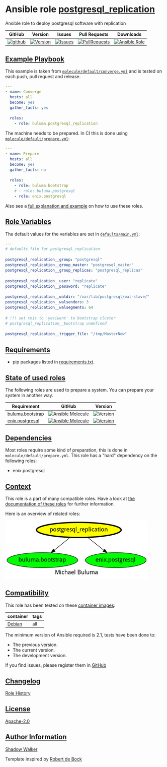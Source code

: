# Ansible role [postgresql_replication](https://galaxy.ansible.com/ui/standalone/roles/buluma/postgresql_replication/documentation)

Ansible role to deploy postgresql software with replication

|GitHub|Version|Issues|Pull Requests|Downloads|
|------|-------|------|-------------|---------|
|[![github](https://github.com/buluma/ansible-role-postgresql_replication/actions/workflows/molecule.yml/badge.svg)](https://github.com/buluma/ansible-role-postgresql_replication/actions/workflows/molecule.yml)|[![Version](https://img.shields.io/github/release/buluma/ansible-role-postgresql_replication.svg)](https://github.com/buluma/ansible-role-postgresql_replication/releases/)|[![Issues](https://img.shields.io/github/issues/buluma/ansible-role-postgresql_replication.svg)](https://github.com/buluma/ansible-role-postgresql_replication/issues/)|[![PullRequests](https://img.shields.io/github/issues-pr-closed-raw/buluma/ansible-role-postgresql_replication.svg)](https://github.com/buluma/ansible-role-postgresql_replication/pulls/)|[![Ansible Role](https://img.shields.io/ansible/role/d/buluma/postgresql_replication)](https://galaxy.ansible.com/ui/standalone/roles/buluma/postgresql_replication/documentation)|

## [Example Playbook](#example-playbook)

This example is taken from [`molecule/default/converge.yml`](https://github.com/buluma/ansible-role-postgresql_replication/blob/master/molecule/default/converge.yml) and is tested on each push, pull request and release.

```yaml
---
- name: Converge
  hosts: all
  become: yes
  gather_facts: yes

  roles:
    - role: buluma.postgresql_replication
```

The machine needs to be prepared. In CI this is done using [`molecule/default/prepare.yml`](https://github.com/buluma/ansible-role-postgresql_replication/blob/master/molecule/default/prepare.yml):

```yaml
---
- name: Prepare
  hosts: all
  become: yes
  gather_facts: no

  roles:
    - role: buluma.bootstrap
    # - role: buluma.postgresql
    - role: enix.postgresql
```

Also see a [full explanation and example](https://buluma.github.io/how-to-use-these-roles.html) on how to use these roles.

## [Role Variables](#role-variables)

The default values for the variables are set in [`defaults/main.yml`](https://github.com/buluma/ansible-role-postgresql_replication/blob/master/defaults/main.yml):

```yaml
---
# defaults file for postgresql_replication

postgresql_replication__group: "postgresql"
postgresql_replication__group_master: "postgresql_master"
postgresql_replication__group_replicas: "postgresql_replicas"

postgresql_replication__user: "replicate"
postgresql_replication__password: "replicate"

postgresql_replication__waldir: "/var/lib/postgresql/wal-slave/"
postgresql_replication__walsenders: 3
postgresql_replication__walsegments: 64

# !!! set this to 'yesiwant' to bootstrap cluster
# postgresql_replication__bootstrap undefined

postgresql_replication__trigger_file: "/tmp/MasterNow"
```

## [Requirements](#requirements)

- pip packages listed in [requirements.txt](https://github.com/buluma/ansible-role-postgresql_replication/blob/master/requirements.txt).

## [State of used roles](#state-of-used-roles)

The following roles are used to prepare a system. You can prepare your system in another way.

| Requirement | GitHub | Version |
|-------------|--------|--------|
|[buluma.bootstrap](https://galaxy.ansible.com/buluma/bootstrap)|[![Ansible Molecule](https://github.com/buluma/ansible-role-bootstrap/actions/workflows/molecule.yml/badge.svg)](https://github.com/buluma/ansible-role-bootstrap/actions/workflows/molecule.yml)|[![Version](https://img.shields.io/github/release/buluma/ansible-role-bootstrap.svg)](https://github.com/shadowwalker/ansible-role-bootstrap)|
|[enix.postgresql](https://galaxy.ansible.com/buluma/enix.postgresql)|[![Ansible Molecule](https://github.com/buluma/enix.postgresql/actions/workflows/molecule.yml/badge.svg)](https://github.com/buluma/enix.postgresql/actions/workflows/molecule.yml)|[![Version](https://img.shields.io/github/release/buluma/enix.postgresql.svg)](https://github.com/shadowwalker/enix.postgresql)|

## [Dependencies](#dependencies)

Most roles require some kind of preparation, this is done in `molecule/default/prepare.yml`. This role has a "hard" dependency on the following roles:

- enix.postgresql

## [Context](#context)

This role is a part of many compatible roles. Have a look at [the documentation of these roles](https://buluma.github.io/) for further information.

Here is an overview of related roles:

![dependencies](https://raw.githubusercontent.com/buluma/ansible-role-postgresql_replication/png/requirements.png "Dependencies")

## [Compatibility](#compatibility)

This role has been tested on these [container images](https://hub.docker.com/u/buluma):

|container|tags|
|---------|----|
|[Debian](https://hub.docker.com/repository/docker/buluma/debian/general)|all|

The minimum version of Ansible required is 2.1, tests have been done to:

- The previous version.
- The current version.
- The development version.

If you find issues, please register them in [GitHub](https://github.com/buluma/ansible-role-postgresql_replication/issues)

## [Changelog](#changelog)

[Role History](https://github.com/buluma/ansible-role-postgresql_replication/blob/master/CHANGELOG.md)

## [License](#license)

[Apache-2.0](https://github.com/buluma/ansible-role-postgresql_replication/blob/master/LICENSE)

## [Author Information](#author-information)

[Shadow Walker](https://buluma.github.io/)


Template inspired by [Robert de Bock](https://github.com/robertdebock)
